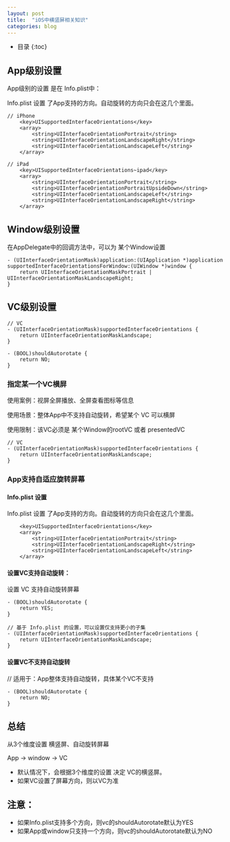 ```yaml
---
layout: post
title:  "iOS中横竖屏相关知识"
categories: blog
---
```


* 目录
{:toc}

## App级别设置

App级别的设置 是在 Info.plist中：

Info.plist 设置 了App支持的方向。自动旋转的方向只会在这几个里面。
```
// iPhone
	<key>UISupportedInterfaceOrientations</key>
	<array>
		<string>UIInterfaceOrientationPortrait</string>
		<string>UIInterfaceOrientationLandscapeRight</string>
		<string>UIInterfaceOrientationLandscapeLeft</string>
	</array>

// iPad
	<key>UISupportedInterfaceOrientations~ipad</key>
	<array>
		<string>UIInterfaceOrientationPortrait</string>
		<string>UIInterfaceOrientationPortraitUpsideDown</string>
		<string>UIInterfaceOrientationLandscapeLeft</string>
		<string>UIInterfaceOrientationLandscapeRight</string>
	</array>
```


## Window级别设置

在AppDelegate中的回调方法中，可以为 某个Window设置
```
- (UIInterfaceOrientationMask)application:(UIApplication *)application supportedInterfaceOrientationsForWindow:(UIWindow *)window {
    return UIInterfaceOrientationMaskPortrait | UIInterfaceOrientationMaskLandscapeRight;
}
```

## VC级别设置

```
// VC
- (UIInterfaceOrientationMask)supportedInterfaceOrientations {
    return UIInterfaceOrientationMaskLandscape;
}

- (BOOL)shouldAutorotate {
    return NO;
}
```

### 指定某一个VC横屏

使用案例：视屏全屏播放、全屏查看图标等信息

使用场景：整体App中不支持自动旋转，希望某个 VC 可以横屏

使用限制：该VC必须是 某个Window的rootVC 或者 presentedVC

```
// VC
- (UIInterfaceOrientationMask)supportedInterfaceOrientations {
    return UIInterfaceOrientationMaskLandscape;
}
```

### App支持自适应旋转屏幕 


#### Info.plist 设置

Info.plist 设置 了App支持的方向。自动旋转的方向只会在这几个里面。
```
	<key>UISupportedInterfaceOrientations</key>
	<array>
		<string>UIInterfaceOrientationPortrait</string>
		<string>UIInterfaceOrientationLandscapeRight</string>
		<string>UIInterfaceOrientationLandscapeLeft</string>
	</array>
```

#### 设置VC支持自动旋转：

设置 VC 支持自动旋转屏幕
```
- (BOOL)shouldAutorotate {
    return YES;
}

// 基于 Info.plist 的设置，可以设置仅支持更小的子集
- (UIInterfaceOrientationMask)supportedInterfaceOrientations {
    return UIInterfaceOrientationMaskLandscape;
}
```

#### 设置VC不支持自动旋转

// 适用于：App整体支持自动旋转，具体某个VC不支持
```
- (BOOL)shouldAutorotate {
    return NO;
}
```

## 总结 

从3个维度设置 横竖屏、自动旋转屏幕 

App -> window -> VC

- 默认情况下，会根据3个维度的设置 决定 VC的横竖屏。
- 如果VC设置了屏幕方向，则以VC为准

## 注意：

- 如果Info.plist支持多个方向，则vc的shouldAutorotate默认为YES
- 如果App或window只支持一个方向，则vc的shouldAutorotate默认为NO
